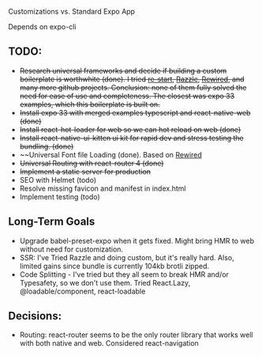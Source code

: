 Customizations vs. Standard Expo App


Depends on expo-cli

## TODO:

- ~~Research universal frameworks and decide if building a custom boilerplate is worthwhite (done). I tried [re-start](https://github.com/react-everywhere/re-start), [Razzle](https://github.com/jaredpalmer/razzle/tree/master/examples/with-react-native-web), [Rewired](https://github.com/react-native-elements/react-native-elements-app), and many more github projects. Conclusion: none of them fully solved the need for ease of use and completeness. The closest was expo 33 examples, which this boilerplate is built on.~~  
- ~~Install expo 33 with merged examples typescript and react-native-web (done)~~
- ~~Install react-hot-loader for web so we can hot reload on web (done)~~
- ~~Install react-native-ui-kitten ui kit for rapid dev and stress testing the bundling. (done)~~
- ~~Universal Font file Loading (done). Based on [Rewired](https://github.com/react-native-elements/react-native-elements-app)
- ~~Universal Routing with react-router 4 (done)~~
- ~~Implement a static server for production~~
- SEO with Helmet (todo)
- Resolve missing favicon and manifest in index.html 
- Implement testing (todo)


## Long-Term Goals

- Upgrade babel-preset-expo when it gets fixed. Might bring HMR to web without need for customization.
- SSR: I've Tried Razzle and doing custom, but it's really hard. Also, limited gains since bundle is currently 104kb brotli zipped. 
- Code Splitting - I've tried but they all seem to break HMR and/or Typesafety, so we don't use them. Tried React.Lazy, @loadable/component, react-loadable

## Decisions:

- Routing: react-router seems to be the only router library that works well with both native and web. Considered react-navigation

 

 
